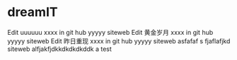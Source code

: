 dreamIT
=======
Edit uuuuuu xxxx in git hub yyyyy siteweb
Edit 黄金岁月 xxxx in git hub yyyyy siteweb
Edit 昨日重现 xxxx in git hub yyyyy siteweb
asfafaf s fjaflafjkd siteweb
alfjakfjdkkdkdkdkddk
a test
